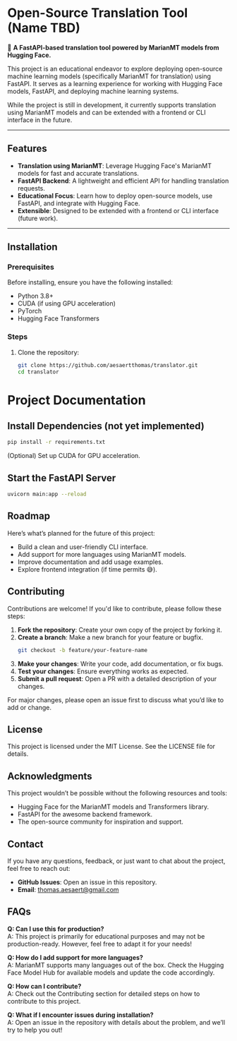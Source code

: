 # Open-Source Translation Tool (Name TBD)  

🚀 **A FastAPI-based translation tool powered by MarianMT models from Hugging Face.**  

This project is an educational endeavor to explore deploying open-source machine learning models (specifically MarianMT for translation) using FastAPI. It serves as a learning experience for working with Hugging Face models, FastAPI, and deploying machine learning systems.  

While the project is still in development, it currently supports translation using MarianMT models and can be extended with a frontend or CLI interface in the future.  

---

## Features  
- **Translation using MarianMT**: Leverage Hugging Face's MarianMT models for fast and accurate translations.  
- **FastAPI Backend**: A lightweight and efficient API for handling translation requests.  
- **Educational Focus**: Learn how to deploy open-source models, use FastAPI, and integrate with Hugging Face.  
- **Extensible**: Designed to be extended with a frontend or CLI interface (future work).  

---

## Installation  

### Prerequisites  
Before installing, ensure you have the following installed:  
- Python 3.8+  
- CUDA (if using GPU acceleration)  
- PyTorch  
- Hugging Face Transformers  

### Steps  
1. Clone the repository:  
   ```bash  
   git clone https://github.com/aesaertthomas/translator.git
   cd translator
# Project Documentation

## Install Dependencies (not yet implemented)
```bash
pip install -r requirements.txt
```
(Optional) Set up CUDA for GPU acceleration.

## Start the FastAPI Server
```bash
uvicorn main:app --reload
```

## Roadmap
Here’s what’s planned for the future of this project:

- Build a clean and user-friendly CLI interface.
- Add support for more languages using MarianMT models.
- Improve documentation and add usage examples.
- Explore frontend integration (if time permits 😅).

## Contributing
Contributions are welcome! If you'd like to contribute, please follow these steps:

1. **Fork the repository**: Create your own copy of the project by forking it.
2. **Create a branch**: Make a new branch for your feature or bugfix.
    ```bash
    git checkout -b feature/your-feature-name
    ```
3. **Make your changes**: Write your code, add documentation, or fix bugs.
4. **Test your changes**: Ensure everything works as expected.
5. **Submit a pull request**: Open a PR with a detailed description of your changes.

For major changes, please open an issue first to discuss what you’d like to add or change.

## License
This project is licensed under the MIT License. See the LICENSE file for details.

## Acknowledgments
This project wouldn’t be possible without the following resources and tools:

- Hugging Face for the MarianMT models and Transformers library.
- FastAPI for the awesome backend framework.
- The open-source community for inspiration and support.

## Contact
If you have any questions, feedback, or just want to chat about the project, feel free to reach out:

- **GitHub Issues**: Open an issue in this repository.
- **Email**: thomas.aesaert@gmail.com

## FAQs

**Q: Can I use this for production?**  
A: This project is primarily for educational purposes and may not be production-ready. However, feel free to adapt it for your needs!

**Q: How do I add support for more languages?**  
A: MarianMT supports many languages out of the box. Check the Hugging Face Model Hub for available models and update the code accordingly.

**Q: How can I contribute?**  
A: Check out the Contributing section for detailed steps on how to contribute to this project.

**Q: What if I encounter issues during installation?**  
A: Open an issue in the repository with details about the problem, and we’ll try to help you out!
